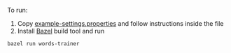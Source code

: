 To run:
1) Copy [example-settings.properties](example-settings.properties) and follow instructions inside the file
2) Install [Bazel](https://bazel.build/) build tool and run
```shell
bazel run words-trainer
```
